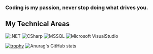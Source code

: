 ### **Coding is my passion, never stop doing what drives you.** 

## **My Technical Areas**
![.NET](https://img.shields.io/badge/-.NET-5C2D91?style=flat&logo=.NET&logoColor=white)
![CSharp](https://img.shields.io/badge/-CSharp-239120?style=flat&logo=c%20sharp&logoColor=white)
![MSSQL](https://img.shields.io/badge/-MicrosoftSQLServer-CC2927?style=flat&logo=Microsoft%20SQL%20Server&logoColor=white)
![Microsoft VisualStudio](https://img.shields.io/badge/-Visual%20Studio-5C2D91?style=flat&logo=Visual%20Studio&logoColor=white)
&nbsp;

[![trophy](https://github-profile-trophy.vercel.app/?username=FallenDev&rank=-C,-B&row=2&column=2&theme=discord&no-frame=true&no-bg=true)](https://github.com/ryo-ma/github-profile-trophy)
![Anurag's GitHub stats](https://github-readme-stats.vercel.app/api?username=FallenDev&count_private=true&show_icons=true&theme=dark&rank_icon=percentile)

<!--
**FallenDev/FallenDev** is a ✨ _special_ ✨ repository because its `README.md` (this file) appears on your GitHub profile.

Here are some ideas to get you started:

- 🔭 I’m currently working on ...
- 🌱 I’m currently learning ...
- 👯 I’m looking to collaborate on ...
- 🤔 I’m looking for help with ...
- 💬 Ask me about ...
- 📫 How to reach me: ...
- 😄 Pronouns: ...
- ⚡ Fun fact: ...
-->
